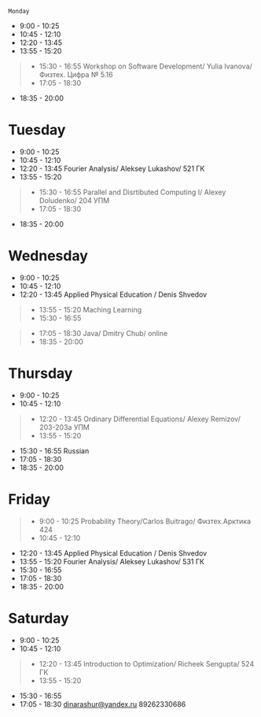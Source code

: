 	Monday

*	9:00 - 10:25	
*	10:45 - 12:10	
*	12:20 - 13:45	
*	13:55 - 15:20	
>*    15:30 - 16:55	Workshop on Software Development/ Yulia Ivanova/ Физтех. Цифра № 5.16
>*	17:05 - 18:30	

*	18:35 - 20:00	

# Tuesday

*	9:00 - 10:25	   
*	10:45 - 12:10	
*	12:20 - 13:45	    Fourier Analysis/ Aleksey Lukashov/ 521 ГК
*	13:55 - 15:20       	
>*	15:30 - 16:55	    Parallel and Disrtibuted Computing I/ Alexey Doludenko/ 204 УПМ
>*	17:05 - 18:30

*	18:35 - 20:00	

# Wednesday

*	9:00 - 10:25	
*	10:45 - 12:10
*	12:20 - 13:45	Applied Physical Education / Denis Shvedov

>*	13:55 - 15:20	Maching Learning
>*	15:30 - 16:55	

> *	17:05 - 18:30	Java/ Dmitry Chub/ online
> *	18:35 - 20:00

# Thursday

*	9:00 - 10:25	
*	10:45 - 12:10	
>*	12:20 - 13:45	Ordinary Differential Equations/ Alexey Remizov/ 203-203а УПМ 
>*	13:55 - 15:20	

*	15:30 - 16:55	Russian
*	17:05 - 18:30	
*	18:35 - 20:00	

# Friday

>*	9:00 - 10:25	    Probability Theory/Carlos Buitrago/ Физтех.Арктика 424
>*	10:45 - 12:10	

*	12:20 - 13:45	Applied Physical Education / Denis Shvedov
*	13:55 - 15:20   Fourier Analysis/ Aleksey Lukashov/ 531 ГК
*	15:30 - 16:55	
*	17:05 - 18:30	
*	18:35 - 20:00	

# Saturday

*	9:00 - 10:25	
*	10:45 - 12:10	
>*	12:20 - 13:45   Introduction to Optimization/ Richeek Sengupta/ 524 ГК
>*	13:55 - 15:20	

*	15:30 - 16:55	
*	17:05 - 18:30
dinarashur@yandex.ru
89262330686

